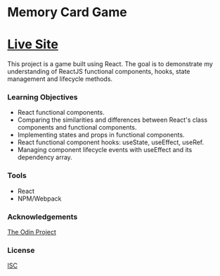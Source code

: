 # Memory Card Game

# [Live Site](https://jonro2955.github.io/odin_javascript_9_memory_card/)

This project is a game built using React. The goal is to demonstrate my understanding of ReactJS functional components, hooks, state management and lifecycle methods.

### Learning Objectives

- React functional components.
- Comparing the similarities and differences between React's class components and functional components.
- Implementing states and props in functional components.
- React functional component hooks: useState, useEffect, useRef.
- Managing component lifecycle events with useEffect and its dependency array.

### Tools

- React
- NPM/Webpack

### Acknowledgements

[The Odin Project](https://www.theodinproject.com/)

### License

[ISC](https://opensource.org/licenses/ISC)
